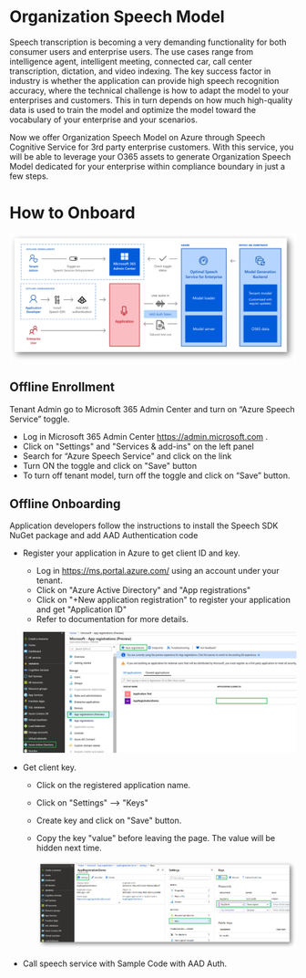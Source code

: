# Organization Speech Model

Speech transcription is becoming a very demanding functionality for both consumer users and enterprise users. The use cases range from intelligence agent, intelligent meeting, connected car, call center transcription, dictation, and video indexing. The key success factor in industry is whether the application can provide high speech recognition accuracy, where the technical challenge is how to adapt the model to your enterprises and customers. This in turn depends on how much high-quality data is used to train the model and optimize the model toward the vocabulary of your enterprise and your scenarios.   
 
Now we offer Organization Speech Model on Azure through Speech Cognitive Service for 3rd party enterprise customers. With this service, you will be able to leverage your O365 assets to generate Organization Speech Model dedicated for your enterprise within compliance boundary in just a few steps. 

# How to Onboard
![OnboardingFlow](https://github.com/MicrosoftDocs/SpeechService/blob/master/quickstart/organization-speech-model/flow.png)

## Offline Enrollment
Tenant Admin go to Microsoft 365 Admin Center and turn on “Azure Speech Service” toggle. 

* Log in Microsoft 365 Admin Center https://admin.microsoft.com .
* Click on "Settings" and "Services & add-ins" on the left panel
* Search for “Azure Speech Service" and click on the link
* Turn ON the toggle and click on "Save" button
* To turn off tenant model, turn off the toggle and click on “Save” button.

## Offline Onboarding
Application developers follow the instructions to install the Speech SDK NuGet package and add AAD Authentication code

* Register your application in Azure to get client ID and key.
  * Log in https://ms.portal.azure.com/ using an account under your tenant. 
  * Click on "Azure Active Directory" and "App registrations"
  * Click on "+New application registration" to register your application and get "Application ID"
  * Refer to documentation for more details.
  
   ![Alt Text](https://github.com/MicrosoftDocs/SpeechService/blob/master/quickstart/organization-speech-model/ClientId.png)

* Get client key.
  * Click on the registered application name.
  * Click on "Settings" --> "Keys"
  * Create key and click on "Save" button.
  * Copy the key "value" before leaving the page.  The value will be hidden next time. 
   
      ![Alt Text](https://github.com/MicrosoftDocs/SpeechService/blob/master/quickstart/organization-speech-model/Key.png)
  
* Call speech service with Sample Code with AAD Auth. 


